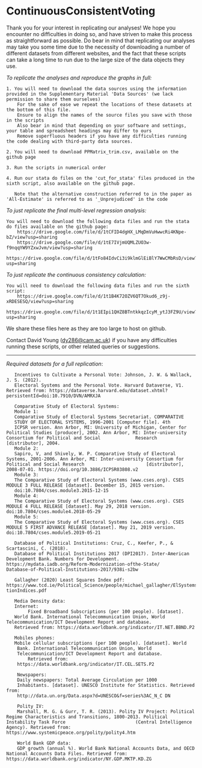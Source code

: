 # ContinuousConsistentVoting

Thank you for your interest in replicating our analyses! We hope you encounter no difficulties in doing so, and have striven to make
this process as straightforward as possible. Do bear in mind that replicating our analyses may take you some time due to the necessity
of downloading a number of different datasets from different websites, and the fact that these scripts can take a long time to run due 
to the large size of the data objects they use. 

*To replicate the analyses and reproduce the graphs in full:*

    1. You will need to download the data sources using the information provided in the Supplementary Material 'Data Sources' (we lack permission to share them ourselves)
        For the sake of ease we repeat the locations of these datasets at the bottom of this file.
        Ensure to align the names of the source files you save with those in the scripts 
        Also bear in mind that depending on your software and settings, your table and spreadsheet headings may differ to ours
        Remove superfluous headers if you have any difficulties running the code dealing with third-party data sources.
     
    2. You will need to download PPMatrix_trim.csv, available on the github page

    3. Run the scripts in numerical order

    4. Run our stata do files on the 'cut_for_stata' files produced in the sixth script, also available on the github page.
    
       Note that the alternative construction referred to in the paper as 'All-Estimate' is referred to as '_Unprejudiced' in the code

*To just replicate the final multi-level regression analysis:*

    You will need to download the following data files and run the stata do files available on the github page:
        https://drive.google.com/file/d/1tCFID4dgHX_LMqDmVuHwwcRi4KNpe-bZ/view?usp=sharing
        https://drive.google.com/file/d/1tE7IVjmUQMLZUO3w-f9nqqYW9YZxwJvm/view?usp=sharing
        https://drive.google.com/file/d/1tFo84IdvCi3i9klmGlEiBlY7WwCMbRsD/view?usp=sharing
        
*To just replicate the continuous consistency calculation:*

    You will need to download the following data files and run the sixth script:
        https://drive.google.com/file/d/1t1B4K72OZV6QT7Okud6_z9j-xRDESESQ/view?usp=sharing
        https://drive.google.com/file/d/1t1EIpi1QHZ8BTntkkqzIcyM_ytJ3FZ9U/view?usp=sharing
        
We share these files here as they are too large to host on github.

Contact David Young (dy286@cam.ac.uk) if you have any difficulties running these scripts, or other related queries or suggestions.

------------------------------------------------------------------------------------------------------------------------------

*Required datasets for a full replication*:

       Incentives to Cultivate a Personal Vote: Johnson, J. W. & Wallack, J. S. (2012). 
       Electoral Systems and the Personal Vote. Harvard Dataverse, V1. Retrieved from: https://dataverse.harvard.edu/dataset.xhtml?persistentId=doi:10.7910/DVN/AMRXJA 

       Comparative Study of Electoral Systems:  
       Module 1: 	
       Comparative Study of Electoral Systems Secretariat. COMPARATIVE 
       STUDY OF ELECTORAL SYSTEMS, 1996-2001 [Computer file]. 4th 
       ICPSR version. Ann Arbor, MI: University of Michigan, Center for Political Studies [producer], 2002. Ann Arbor, MI: Inter-university Consortium for Political and Social             Research [distributor], 2004. 
       Module 2: 
       Sapiro, V, and Shively, W. P. Comparative Study of Electoral Systems, 2001-2006. Ann Arbor, MI: Inter-university Consortium for Political and Social Research                       [distributor], 2008-07-01. https://doi.org/10.3886/ICPSR03808.v2 
       Module 3: 
       The Comparative Study of Electoral Systems (www.cses.org). CSES MODULE 3 FULL RELEASE [dataset]. December 15, 2015 version. 
       doi:10.7804/cses.module3.2015-12-15 
       Module 4: 
       The Comparative Study of Electoral Systems (www.cses.org). CSES MODULE 4 FULL RELEASE [dataset]. May 29, 2018 version. doi:10.7804/cses.module4.2018-05-29 
       Module 5: 	
       The Comparative Study of Electoral Systems (www.cses.org). CSES MODULE 5 FIRST ADVANCE RELEASE [dataset]. May 21, 2019 version. doi:10.7804/cses.module5.2019-05-21 
       
       Database of Political Institutions: Cruz, C., Keefer, P., & Scartascini, C. (2018). 
       Database of Political Institutions 2017 (DPI2017). Inter-American Development Bank. Numbers for Development. https://mydata.iadb.org/Reform-Modernization-ofthe-State/               Database-of-Political-Institutions-2017/938i-s2bw  
       
       Gallagher (2020) Least Squares Index pdf:  https://www.tcd.ie/Political_Science/people/michael_gallagher/ElSystems/Docts/Elec tionIndices.pdf 
       
       Media Density data:  
       Internet: 
        	Fixed Broadband Subscriptions (per 100 people). [dataset]. 
       World Bank. International Telecommunication Union, World Telecommunication/ICT Development Report and database. 
       Retrieved from: https://data.worldbank.org/indicator/IT.NET.BBND.P2 
       
       Mobiles phones: 	
       Mobile cellular subscriptions (per 100 people). [dataset]. World 
        Bank. International Telecommunication Union, World 
        Telecommunication/ICT Development Report and database. 
            Retrieved from: 
        https://data.worldbank.org/indicator/IT.CEL.SETS.P2 
        
        Newspapers:  	
        Daily newspapers: Total Average Circulation per 1000 
        Inhabitants. [dataset]. UNESCO Institute for Statistics. Retrieved from: 
        http://data.un.org/Data.aspx?d=UNESCO&f=series%3AC_N_C DN 
         
        Polity IV: 
        Marshall, M. G. & Gurr, T. R. (2013). Polity IV Project: Political Regime Characteristics and Transitions, 1800-2013. Political Instability Task Force                          (Central Intelligence Agency). Retrieved from: https://www.systemicpeace.org/polity/polity4.htm 
        
        World Bank GDP data: 
        GDP growth (annual %). World Bank National Accounts Data, and OECD National Accounts Data Files. Retrieved from:                                                                    https://data.worldbank.org/indicator/NY.GDP.MKTP.KD.ZG 



